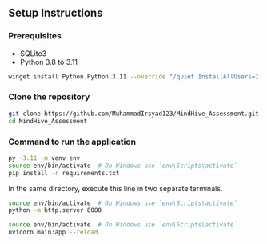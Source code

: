 ## Setup Instructions


### Prerequisites

- SQLite3
- Python 3.8 to 3.11 
```bash
winget install Python.Python.3.11 --override "/quiet InstallAllUsers=1 PrependPath=1 TargetDir=C:\Your\Custom\Path" # If python 3.11 is not in your machine yet
```

### Clone the repository

```bash
git clone https://github.com/MuhammadIrsyad123/MindHive_Assessment.git
cd MindHive_Assessment
```

### Command to run the application

```bash
py -3.11 -m venv env
source env/bin/activate  # On Windows use `env\Scripts\activate`
pip install -r requirements.txt
```

In the same directory, execute this line in two separate terminals.

```bash
source env/bin/activate  # On Windows use `env\Scripts\activate`
python -m http.server 8080
```
```bash
source env/bin/activate  # On Windows use `env\Scripts\activate`
uvicorn main:app --reload
```
